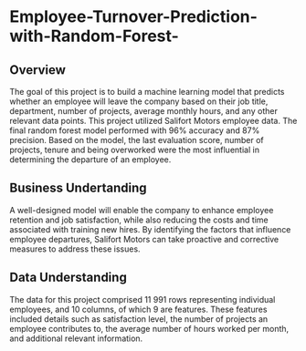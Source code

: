 # Employee-Turnover-Prediction-with-Random-Forest-

## Overview
The goal of this project is to build a machine learning model that predicts whether an employee will leave the company
based on their job title, department, number of projects, average monthly hours, and any other relevant data points. This 
project utilized Salifort Motors employee data. The final random forest model performed with 96% accuracy 
and 87% precision. Based on the model, the last evaluation score, number of projects, tenure  and being overworked were the most influential
in determining the departure of an employee.

## Business Undertanding
A well-designed model will enable the company to enhance employee retention and job satisfaction, while also reducing the costs and time associated
with training new hires. By identifying the factors that influence employee departures, Salifort Motors can take proactive and corrective measures to 
address these issues.

## Data Understanding

The data for this project comprised 11 991 rows representing individual employees, and 10 columns, of which 9 are features. These features included 
details such as satisfaction level, the number of projects an employee contributes to, the average number of hours worked per month, and additional 
relevant information. 
